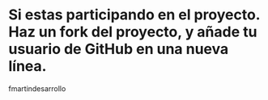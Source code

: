 # Si estas participando en el proyecto. Haz un fork del proyecto, y añade tu usuario de GitHub en una nueva línea.
fmartindesarrollo
